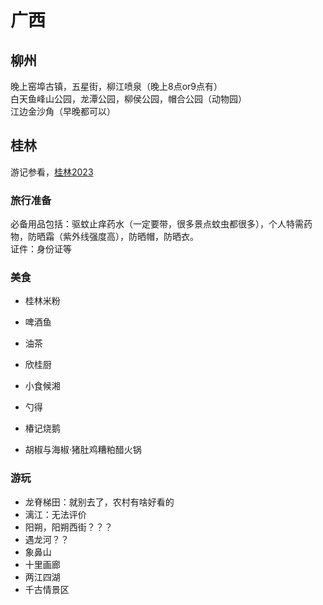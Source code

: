 # 广西

## 柳州

晚上窑埠古镇，五星街，柳江喷泉（晚上8点or9点有）  
白天鱼峰山公园，龙潭公园，柳侯公园，帽合公园（动物园）  
江边金沙角（早晚都可以）  

## 桂林

游记参看，[桂林2023](../../travelogue/20230902)

### 旅行准备

必备用品包括：驱蚊止痒药水（一定要带，很多景点蚊虫都很多），个人特需药物，防晒霜（紫外线强度高），防晒帽，防晒衣。  
证件：身份证等

### 美食

- 桂林米粉
- 啤酒鱼
- 油茶

- 欣桂厨<Badge type="warning" text="人均 ¥48" />  <Badge type="tip" text="广西菜" />
- 小食候湘<Badge type="warning" text="人均 ¥48" />  <Badge type="tip" text="湘菜" /> <Badge text="小炒黄牛肉 ￥42" /><Badge text="茄子炒豆角 ￥22" /><Badge text="麻婆豆腐 ￥9.9" />
- 勺得  <Badge type="warning" text="人均 ¥40" />  <Badge type="tip" text="广西菜" /><Badge text="坛酸牛肉沫" /><Badge text="老桂林糖醋蓑衣蛋" />
- 椿记烧鹅  <Badge type="warning" text="人均 ¥50" />  <Badge type="tip" text="广西菜" />
- 胡椒与海椒·猪肚鸡糟粕醋火锅<Badge type="warning" text="人均 ¥61" /><Badge type="tip" text="猪肚鸡" /><Badge type="tip" text="火锅" />

### 游玩

- 龙脊梯田：就别去了，农村有啥好看的
- 漓江：无法评价
- 阳朔，阳朔西街？？？
- 遇龙河？？
- 象鼻山
- 十里画廊
- 两江四湖
- 千古情景区
